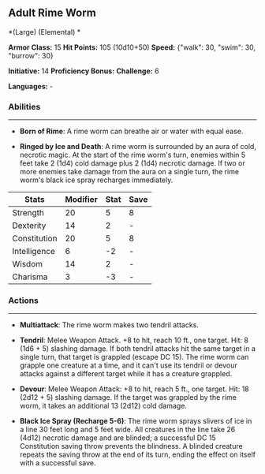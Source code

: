 ## Adult Rime Worm
*(Large) (Elemental) *

**Armor Class:** 15
**Hit Points:** 105 (10d10+50)
**Speed:** {"walk": 30, "swim": 30, "burrow": 30}

**Initiative:** 14
**Proficiency Bonus:**
**Challenge:** 6

**Languages:** -

### Abilities
 --- 
- **Born of Rime**: A rime worm can breathe air or water with equal ease.

- **Ringed by Ice and Death**: A rime worm is surrounded by an aura of cold, necrotic magic. At the start of the rime worm's turn, enemies within 5 feet take 2 (1d4) cold damage plus 2 (1d4) necrotic damage. If two or more enemies take damage from the aura on a single turn, the rime worm's black ice spray recharges immediately.



| Stats | Modifier | Stat | Save
| ---- | ---- | ---- | ---- |
| Strength | 20 | 5 | 8 |
| Dexterity | 14 | 2 | - |
| Constitution | 20 | 5 | 8 |
| Intelligence | 6 | -2 | - |
| Wisdom | 14 | 2 | - |
| Charisma | 3 | -3 | - |

### Actions
 --- 
- **Multiattack**: The rime worm makes two tendril attacks.

- **Tendril**: Melee Weapon Attack. +8 to hit, reach 10 ft., one target. Hit: 8 (1d6 + 5) slashing damage. If both tendril attacks hit the same target in a single turn, that target is grappled (escape DC 15). The rime worm can grapple one creature at a time, and it can't use its tendril or devour attacks against a different target while it has a creature grappled.

- **Devour**: Melee Weapon Attack: +8 to hit, reach 5 ft., one target. Hit: 18 (2d12 + 5) slashing damage. If the target was grappled by the rime worm, it takes an additional 13 (2d12) cold damage.

- **Black Ice Spray (Recharge 5-6)**: The rime worm sprays slivers of ice in a line 30 feet long and 5 feet wide. All creatures in the line take 26 (4d12) necrotic damage and are blinded; a successful DC 15 Constitution saving throw prevents the blindness. A blinded creature repeats the saving throw at the end of its turn, ending the effect on itself with a successful save.

